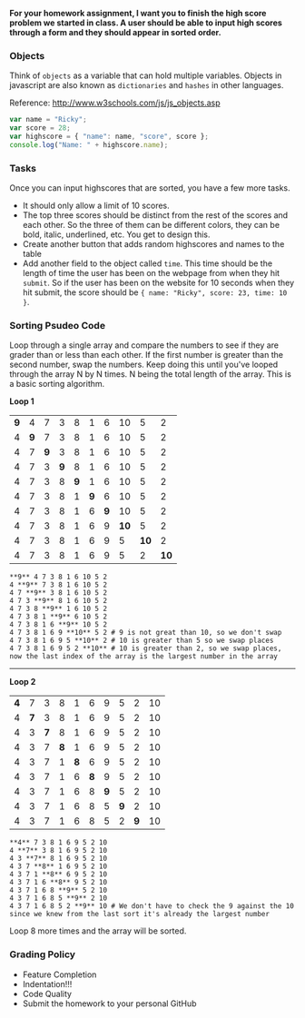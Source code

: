 **For your homework assignment, I want you to finish the high score problem we started in class. A user should be able to input high scores through a form and they should appear in sorted order.**


### Objects
Think of `objects` as a variable that can hold multiple variables. Objects in javascript are also known as `dictionaries` and `hashes` in other languages.

Reference: http://www.w3schools.com/js/js_objects.asp

```javascript
var name = "Ricky";
var score = 28;
var highscore = { "name": name, "score", score }; 
console.log("Name: " + highscore.name);
```


### Tasks
Once you can input highscores that are sorted, you have a few more tasks.

* It should only allow a limit of 10 scores.
* The top three scores should be distinct from the rest of the scores and each other. So the three of them can be different colors, they can be bold, italic, underlined, etc. You get to design this.
* Create another button that adds random highscores and names to the table
* Add another field to the object called `time`. This time should be the length of time the user has been on the webpage from when they hit `submit`. So if the user has been on the website for 10 seconds when they hit submit, the score should be `{ name: "Ricky", score: 23, time: 10 }`.

### Sorting Psudeo Code
Loop through a single array and compare the numbers to see if they are grader than or less than each other. If the first number is greater than the second number, swap the numbers. Keep doing this until you've looped through the array N by N times. N being the total length of the array. This is a basic sorting algorithm.


**Loop 1**

|||||||||| | 
| --- | --- | --- | --- | --- | --- | --- | --- | --- | --- | 
|**9**|4|7|3|8|1|6|10|5|2|
|4|**9**|7|3|8|1|6|10|5|2|
|4|7|**9**|3|8|1|6|10|5|2|
|4|7|3|**9**|8|1|6|10|5|2|
|4|7|3|8|**9**|1|6|10|5|2|
|4|7|3|8|1|**9**|6|10|5|2|
|4|7|3|8|1|6|**9**|10|5|2|
|4|7|3|8|1|6|9|**10**|5|2|
|4|7|3|8|1|6|9|5|**10**|2|
|4|7|3|8|1|6|9|5|2|**10**|

```
**9** 4 7 3 8 1 6 10 5 2
4 **9** 7 3 8 1 6 10 5 2
4 7 **9** 3 8 1 6 10 5 2
4 7 3 **9** 8 1 6 10 5 2
4 7 3 8 **9** 1 6 10 5 2
4 7 3 8 1 **9** 6 10 5 2
4 7 3 8 1 6 **9** 10 5 2
4 7 3 8 1 6 9 **10** 5 2 # 9 is not great than 10, so we don't swap
4 7 3 8 1 6 9 5 **10** 2 # 10 is greater than 5 so we swap places
4 7 3 8 1 6 9 5 2 **10** # 10 is greater than 2, so we swap places, now the last index of the array is the largest number in the array
```

----
**Loop 2**

|||||||||| | 
| --- | --- | --- | --- | --- | --- | --- | --- | --- | --- | 
|**4**|7|3|8|1|6|9|5|2|10|
|4|**7**|3|8|1|6|9|5|2|10|
|4|3|**7**|8|1|6|9|5|2|10|
|4|3|7|**8**|1|6|9|5|2|10|
|4|3|7|1|**8**|6|9|5|2|10|
|4|3|7|1|6|**8**|9|5|2|10|
|4|3|7|1|6|8|**9**|5|2|10|
|4|3|7|1|6|8|5|**9**|2|10|
|4|3|7|1|6|8|5|2|**9**|10|

```
**4** 7 3 8 1 6 9 5 2 10
4 **7** 3 8 1 6 9 5 2 10
4 3 **7** 8 1 6 9 5 2 10
4 3 7 **8** 1 6 9 5 2 10
4 3 7 1 **8** 6 9 5 2 10
4 3 7 1 6 **8** 9 5 2 10
4 3 7 1 6 8 **9** 5 2 10
4 3 7 1 6 8 5 **9** 2 10
4 3 7 1 6 8 5 2 **9** 10 # We don't have to check the 9 against the 10 since we knew from the last sort it's already the largest number
```

Loop 8 more times and the array will be sorted.


### Grading Policy

* Feature Completion
* Indentation!!!
* Code Quality
* Submit the homework to your personal GitHub